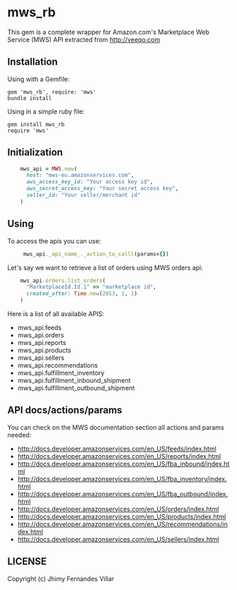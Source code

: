 # mws_rb

This gem is a complete wrapper for Amazon.com's Marketplace Web Service (MWS) API extracted from http://veeqo.com

## Installation

Using with a Gemfile:

    gem 'mws_rb', require: 'mws'
    bundle install

Using in a simple ruby file:

    gem install mws_rb
    require 'mws'

## Initialization

```ruby
    mws_api = MWS.new(
      host: "mws-eu.amazonservices.com",
      aws_access_key_id: "Your access key id",
      aws_secret_access_key: "Your secret access key",
      seller_id: "Your seller/merchant id"
    )
```

## Using

To access the apis you can use:

```ruby
     mws_api._api_name_._action_to_calll(params={})
```

Let's say we want to retrieve a list of orders using MWS orders api:

```ruby
    mws_api.orders.list_orders(
      "MarketplaceId.Id.1" => "marketplace id",
      created_after: Time.new(2013, 1, 1)
    )
```

Here is a list of all available APIS:

- mws_api.feeds
- mws_api.orders
- mws_api.reports
- mws_api.products
- mws_api.sellers
- mws_api.recommendations
- mws_api.fulfillment_inventory
- mws_api.fulfillment_inbound_shipment
- mws_api.fulfillment_outbound_shipment

## API docs/actions/params

You can check on the MWS documentation section all actions and params needed:

- http://docs.developer.amazonservices.com/en_US/feeds/index.html
- http://docs.developer.amazonservices.com/en_US/reports/index.html
- http://docs.developer.amazonservices.com/en_US/fba_inbound/index.html
- http://docs.developer.amazonservices.com/en_US/fba_inventory/index.html
- http://docs.developer.amazonservices.com/en_US/fba_outbound/index.html
- http://docs.developer.amazonservices.com/en_US/orders/index.html
- http://docs.developer.amazonservices.com/en_US/products/index.html
- http://docs.developer.amazonservices.com/en_US/recommendations/index.html
- http://docs.developer.amazonservices.com/en_US/sellers/index.html

## LICENSE

Copyright (c) Jhimy Fernandes Villar
